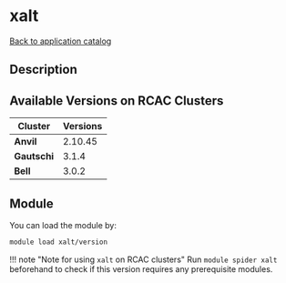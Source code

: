 # xalt

[Back to application catalog](../app_catalog.md)

## Description


## Available Versions on RCAC Clusters
|Cluster|Versions|
|---|---|
|**Anvil**|2.10.45|
|**Gautschi**|3.1.4|
|**Bell**|3.0.2|

## Module
You can load the module by:

```bash
module load xalt/version
```

!!! note "Note for using `xalt` on RCAC clusters"
    Run `module spider xalt` beforehand to check if this version requires any prerequisite modules.
